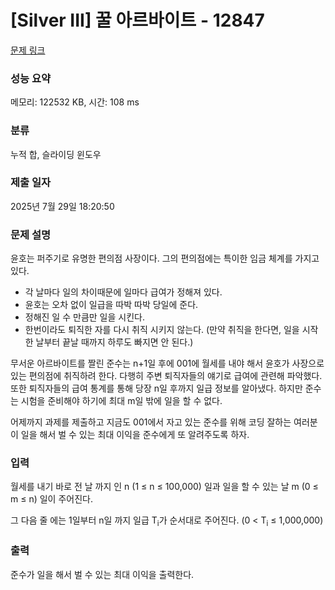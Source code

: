 # [Silver III] 꿀 아르바이트 - 12847 

[문제 링크](https://www.acmicpc.net/problem/12847) 

### 성능 요약

메모리: 122532 KB, 시간: 108 ms

### 분류

누적 합, 슬라이딩 윈도우

### 제출 일자

2025년 7월 29일 18:20:50

### 문제 설명

<p style="user-select: auto !important;">윤호는 퍼주기로 유명한 편의점 사장이다. 그의 편의점에는 특이한 임금 체계를 가지고 있다.</p>

<ul style="user-select: auto !important;">
	<li style="user-select: auto !important;">각 날마다 일의 차이때문에 일마다 급여가 정해져 있다.</li>
	<li style="user-select: auto !important;">윤호는  오차 없이 일급을 따박 따박 당일에 준다.</li>
	<li style="user-select: auto !important;">정해진 일 수 만큼만 일을 시킨다.</li>
	<li style="user-select: auto !important;">한번이라도 퇴직한 자를 다시 취직 시키지 않는다. (만약 취직을 한다면, 일을 시작 한 날부터 끝날 때까지 하루도 빠지면 안 된다.)</li>
</ul>

<p style="user-select: auto !important;">무서운 아르바이트를 짤린 준수는 n+1일 후에 001에 월세를 내야 해서 윤호가 사장으로 있는 편의점에 취직하려 한다. 다행히 주변 퇴직자들의 얘기로 급여에 관련해 파악했다. 또한 퇴직자들의 급여 통계를 통해 당장 n일 후까지 일급 정보를 알아냈다. 하지만 준수는 시험을 준비해야 하기에 최대 m일 밖에 일을 할 수 없다.</p>

<p style="user-select: auto !important;">어제까지 과제를 제출하고 지금도 001에서 자고 있는 준수를 위해 코딩 잘하는 여러분이 일을 해서 벌 수 있는 최대 이익을 준수에게 또 알려주도록 하자.</p>

### 입력 

 <p style="user-select: auto !important;">월세를 내기 바로 전 날 까지 인 n (1 ≤ n ≤ 100,000) 일과 일을 할 수 있는 날 m (0 ≤ m ≤ n) 일이 주어진다.</p>

<p style="user-select: auto !important;">그 다음 줄 에는 1일부터 n일 까지 일급 T<sub style="user-select: auto !important;">i</sub>가 순서대로 주어진다. (0 < T<sub style="user-select: auto !important;">i</sub> ≤ 1,000,000)</p>

### 출력 

 <p style="user-select: auto !important;">준수가 일을 해서 벌 수 있는 최대 이익을 출력한다.</p>

